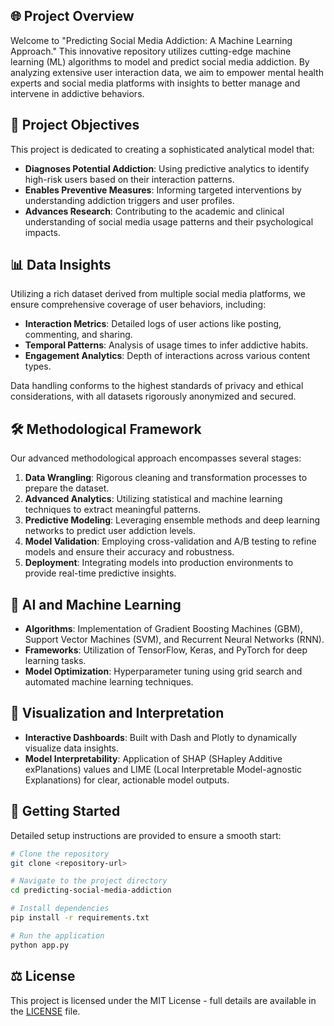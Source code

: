 ## 🌐 Project Overview

Welcome to "Predicting Social Media Addiction: A Machine Learning Approach." This innovative repository utilizes cutting-edge machine learning (ML) algorithms to model and predict social media addiction. By analyzing extensive user interaction data, we aim to empower mental health experts and social media platforms with insights to better manage and intervene in addictive behaviors.

## 🎯 Project Objectives

This project is dedicated to creating a sophisticated analytical model that:
- **Diagnoses Potential Addiction**: Using predictive analytics to identify high-risk users based on their interaction patterns.
- **Enables Preventive Measures**: Informing targeted interventions by understanding addiction triggers and user profiles.
- **Advances Research**: Contributing to the academic and clinical understanding of social media usage patterns and their psychological impacts.

## 📊 Data Insights

Utilizing a rich dataset derived from multiple social media platforms, we ensure comprehensive coverage of user behaviors, including:
- **Interaction Metrics**: Detailed logs of user actions like posting, commenting, and sharing.
- **Temporal Patterns**: Analysis of usage times to infer addictive habits.
- **Engagement Analytics**: Depth of interactions across various content types.

Data handling conforms to the highest standards of privacy and ethical considerations, with all datasets rigorously anonymized and secured.

## 🛠 Methodological Framework

Our advanced methodological approach encompasses several stages:
1. **Data Wrangling**: Rigorous cleaning and transformation processes to prepare the dataset.
2. **Advanced Analytics**: Utilizing statistical and machine learning techniques to extract meaningful patterns.
3. **Predictive Modeling**: Leveraging ensemble methods and deep learning networks to predict user addiction levels.
4. **Model Validation**: Employing cross-validation and A/B testing to refine models and ensure their accuracy and robustness.
5. **Deployment**: Integrating models into production environments to provide real-time predictive insights.

## 🧠 AI and Machine Learning

- **Algorithms**: Implementation of Gradient Boosting Machines (GBM), Support Vector Machines (SVM), and Recurrent Neural Networks (RNN).
- **Frameworks**: Utilization of TensorFlow, Keras, and PyTorch for deep learning tasks.
- **Model Optimization**: Hyperparameter tuning using grid search and automated machine learning techniques.

## 🎨 Visualization and Interpretation

- **Interactive Dashboards**: Built with Dash and Plotly to dynamically visualize data insights.
- **Model Interpretability**: Application of SHAP (SHapley Additive exPlanations) values and LIME (Local Interpretable Model-agnostic Explanations) for clear, actionable model outputs.

## 🚀 Getting Started

Detailed setup instructions are provided to ensure a smooth start:
```bash
# Clone the repository
git clone <repository-url>

# Navigate to the project directory
cd predicting-social-media-addiction

# Install dependencies
pip install -r requirements.txt

# Run the application
python app.py
```
## ⚖️ License

This project is licensed under the MIT License - full details are available in the [LICENSE](LICENSE.md) file.
